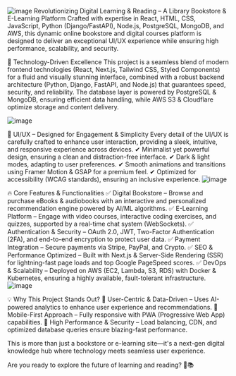 ![image](https://github.com/user-attachments/assets/b5a0b73b-2997-477b-8c2c-40f6e9d8ccf9)
Revolutionizing Digital Learning & Reading – A Library Bookstore & E-Learning Platform
Crafted with expertise in React, HTML, CSS, JavaScript, Python (Django/FastAPI), Node.js, PostgreSQL, MongoDB, and AWS, this dynamic online bookstore and digital courses platform is designed to deliver an exceptional UI/UX experience while ensuring high performance, scalability, and security.

🚀 Technology-Driven Excellence
This project is a seamless blend of modern frontend technologies (React, Next.js, Tailwind CSS, Styled Components) for a fluid and visually stunning interface, combined with a robust backend architecture (Python, Django, FastAPI, and Node.js) that guarantees speed, security, and reliability. The database layer is powered by PostgreSQL & MongoDB, ensuring efficient data handling, while AWS S3 & Cloudflare optimize storage and content delivery.

![image](https://github.com/user-attachments/assets/ccef71c6-efd7-4fb6-bbc4-e184d4c2c76d)

🎨 UI/UX – Designed for Engagement & Simplicity
Every detail of the UI/UX is carefully crafted to enhance user interaction, providing a sleek, intuitive, and responsive experience across devices.
✔ Minimalist yet powerful design, ensuring a clean and distraction-free interface.
✔ Dark & light modes, adapting to user preferences.
✔ Smooth animations and transitions using Framer Motion & GSAP for a premium feel.
✔ Optimized for accessibility (WCAG standards), ensuring an inclusive experience.
![image](https://github.com/user-attachments/assets/447cb19d-3878-4449-aa1f-febc1d9ddc1c)

🔥 Core Features & Functionalities
✅ Digital Bookstore – Browse and purchase eBooks & audiobooks with an interactive and personalized recommendation engine powered by AI/ML algorithms.
✅ E-Learning Platform – Engage with video courses, interactive coding exercises, and quizzes, supported by a real-time chat system (WebSockets).
✅ Authentication & Security – OAuth 2.0, JWT, Two-Factor Authentication (2FA), and end-to-end encryption to protect user data.
✅ Payment Integration – Secure payments via Stripe, PayPal, and Crypto.
✅ SEO & Performance Optimized – Built with Next.js & Server-Side Rendering (SSR) for lightning-fast page loads and top Google PageSpeed scores.
✅ DevOps & Scalability – Deployed on AWS (EC2, Lambda, S3, RDS) with Docker & Kubernetes, ensuring a highly available, fault-tolerant infrastructure.
![image](https://github.com/user-attachments/assets/1613b7e7-8eb8-47a5-9f08-963d56ea8b83)

💡 Why This Project Stands Out?
🔹 User-Centric & Data-Driven – Uses AI-powered analytics to enhance user experience and recommendations.
🔹 Mobile-First Approach – Fully responsive with PWA (Progressive Web App) capabilities.
🔹 High Performance & Security – Load balancing, CDN, and optimized database queries ensure blazing-fast performance.

This is more than just a bookstore or e-learning site—it's a next-gen digital knowledge hub where technology meets seamless user experience.

Are you ready to explore the future of learning and reading? 🚀📚

